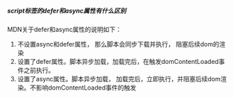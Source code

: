 ##### script标签的defer和async属性有什么区别

MDN关于defer和async属性的说明如下：

1. 不设置async和defer属性， 那么脚本会同步下载并执行， 阻塞后续dom的渲染
2. 设置了defer属性。脚本异步加载，加载完后，在触发domContentLoaded事件之前执行。
3. 设置了async属性。脚本异步加载， 加载完后，立即执行，并阻塞后续dom渲染。不影响domContentLoaded事件的触发

